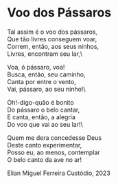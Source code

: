 # Voo dos Pássaros

Tal assim é o voo dos pássaros,\
Que tão livres conseguem voar,\
Correm, então, aos seus ninhos,\
Livres, encontram seu lar,\

Voa, ó pássaro, voa!\
Busca, então, seu caminho,\
Canta por entre o vento,\
Vai, pássaro, ao seu ninho!\

Óh!-digo-quão é bonito\
Do pássaro o belo cantar,\
E canta, então, a alegria\
Do voo que vai ao seu lar!\

Quem me dera concedesse Deus\
Deste canto experimentar,\
Posso eu, ao menos, contemplar\
O belo canto da ave no ar!

Elian Miguel Ferreira Custódio, 2023